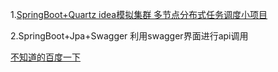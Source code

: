 1.[SpringBoot+Quartz idea模拟集群 多节点分布式任务调度小项目](https://github.com/SuperLazySheep/SpringBoot_AllDemo/tree/master/springboot_quartz)

2.SpringBoot+Jpa+Swagger 利用swagger界面进行api调用

[不知道的百度一下](https://www.baidu.com)

